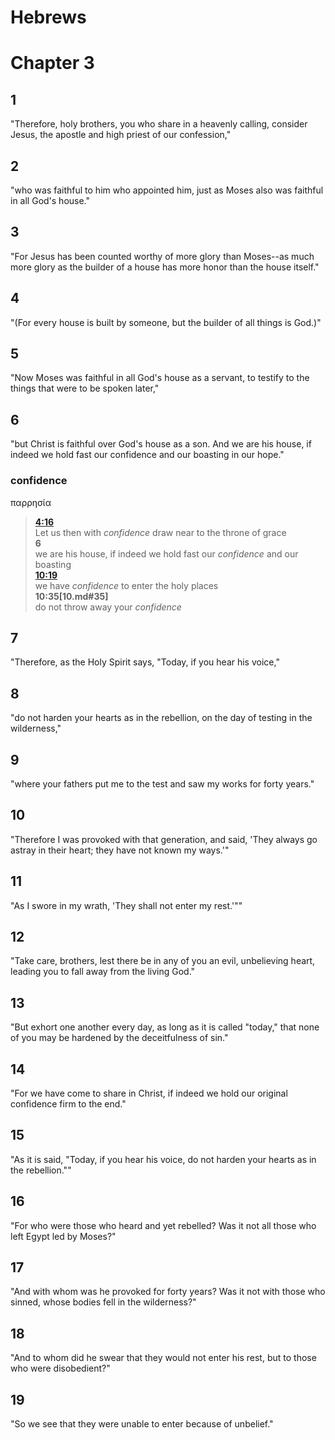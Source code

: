 Hebrews
=======

# Chapter 3 #

## 1 ##
"Therefore, holy brothers, you who share in a heavenly calling, consider Jesus, the apostle and high priest of our confession,"

## 2 ##
"who was faithful to him who appointed him, just as Moses also was faithful in all God's house."

## 3 ##
"For Jesus has been counted worthy of more glory than Moses--as much more glory as the builder of a house has more honor than the house itself."

## 4 ##
"(For every house is built by someone, but the builder of all things is God.)"

## 5 ##
"Now Moses was faithful in all God's house as a servant, to testify to the things that were to be spoken later,"

## 6 ##
"but Christ is faithful over God's house as a son. And we are his house, if indeed we hold fast our confidence and our boasting in our hope."
### confidence ###
παρρησία
> **[4:16](04.md#16)**  
Let us then with _confidence_ draw near to the throne of grace  
> **6**  
we are his house, if indeed we hold fast our _confidence_ and our boasting  
> **[10:19](10.md#19)**  
we have _confidence_ to enter the holy places  
> **10:35[10.md#35]**  
do not throw away your _confidence_  


## 7 ##
"Therefore, as the Holy Spirit says, "Today, if you hear his voice,"

## 8 ##
"do not harden your hearts as in the rebellion, on the day of testing in the wilderness,"

## 9 ##
"where your fathers put me to the test and saw my works for forty years."

## 10 ##
"Therefore I was provoked with that generation, and said, 'They always go astray in their heart; they have not known my ways.'"

## 11 ##
"As I swore in my wrath, 'They shall not enter my rest.'""

## 12 ##
"Take care, brothers, lest there be in any of you an evil, unbelieving heart, leading you to fall away from the living God."

## 13 ##
"But exhort one another every day, as long as it is called "today," that none of you may be hardened by the deceitfulness of sin."

## 14 ##
"For we have come to share in Christ, if indeed we hold our original confidence firm to the end."

## 15 ##
"As it is said, "Today, if you hear his voice, do not harden your hearts as in the rebellion.""

## 16 ##
"For who were those who heard and yet rebelled? Was it not all those who left Egypt led by Moses?"

## 17 ##
"And with whom was he provoked for forty years? Was it not with those who sinned, whose bodies fell in the wilderness?"

## 18 ##
"And to whom did he swear that they would not enter his rest, but to those who were disobedient?"

## 19 ##
"So we see that they were unable to enter because of unbelief."

